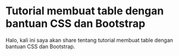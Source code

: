 # Tutorial membuat table dengan bantuan CSS dan Bootstrap

Halo, kali ini saya akan share tentang tutorial membuat table dengan bantuan CSS dan Bootstrap.

